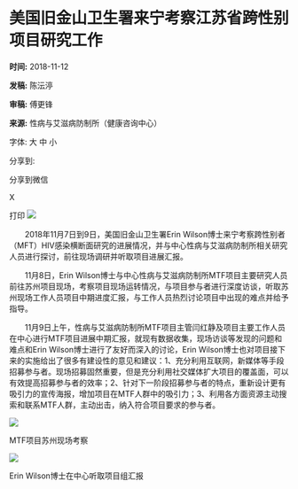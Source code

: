 # 美国旧金山卫生署来宁考察江苏省跨性别项目研究工作

**时间:** 2018-11-12

**发稿:** 陈沄渟

**审稿:** 傅更锋

**来源:** 性病与艾滋病防制所（健康咨询中心）

字体: 大 中 小

分享到:

分享到微信

X

打印 ![](../../../images/jssjksy_print_20231027.png)

　　2018年11月7日到9日，美国旧金山卫生署Erin Wilson博士来宁考察跨性别者（MFT）HIV感染横断面研究的进展情况，并与中心性病与艾滋病防制所相关研究人员进行探讨，前往现场调研并听取项目进展汇报。

　　11月8日，Erin Wilson博士与中心性病与艾滋病防制所MTF项目主要研究人员前往苏州项目现场，考察项目现场运转情况，与项目参与者进行深度访谈，听取苏州现场工作人员项目中期进度汇报，与工作人员热烈讨论项目中出现的难点并给予指导。

　　11月9日上午，性病与艾滋病防制所MTF项目主管闫红静及项目主要工作人员在中心进行MTF项目进展中期汇报，就现有数据收集，现场访谈等发现的问题和难点和Erin Wilson博士进行了友好而深入的讨论，Erin Wilson博士也对项目接下来的实施给出了很多有建设性的意见和建议：1、充分利用互联网，新媒体等手段招募参与者。现场招募固然重要，但是充分利用社交媒体扩大项目的覆盖面，可以有效提高招募参与者的效率；2、针对下一阶段招募参与者的特点，重新设计更有吸引力的宣传海报，增加项目在MTF人群中的吸引力；3、利用各方面资源主动搜索和联系MTF人群，主动出击，纳入符合项目要求的参与者。

![](./W020231026472933593619.jpg)

MTF项目苏州现场考察

![](./W020231026472933900876.jpg)

Erin Wilson博士在中心听取项目组汇报
